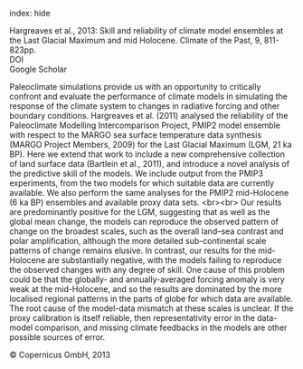 index: hide

<div class="Citation">

  <div class="Citation-body">
    <div class="Citation-text">Hargreaves et al., 2013: Skill and reliability of climate model ensembles at the Last Glacial Maximum and mid Holocene. <span class="Article-journal">Climate of the Past, </span><span class="Article-volume">9, </span>811-823pp.</div>
    <div class="Citation-links">
      <div class="CitationLink" data-href="https://doi.org/10.5194/cp-9-811-2013">
        <div class="CitationLink-icon CitationLink-Doi"></div>
        <div class="CitationLink-text">DOI</div>
      </div>
      <div class="CitationLink" data-href="https://scholar.google.com/scholar?q=10.5194/cp-9-811-2013">
        <div class="CitationLink-icon CitationLink-Scholar"></div>
        <div class="CitationLink-text">Google Scholar</div>
      </div>
    </div>
  </div>
</div>

Paleoclimate simulations provide us with an opportunity to critically confront and evaluate the performance of climate models in simulating the response of the climate system to changes in radiative forcing and other boundary conditions. Hargreaves et al. (2011) analysed the reliability of the Paleoclimate Modelling Intercomparison Project, PMIP2 model ensemble with respect to the MARGO sea surface temperature data synthesis (MARGO Project Members, 2009) for the Last Glacial Maximum (LGM, 21 ka BP). Here we extend that work to include a new comprehensive collection of land surface data (Bartlein et al., 2011), and introduce a novel analysis of the predictive skill of the models. We include output from the PMIP3 experiments, from the two models for which suitable data are currently available. We also perform the same analyses for the PMIP2 mid-Holocene (6 ka BP) ensembles and available proxy data sets. &lt;br&gt;&lt;br&gt; Our results are predominantly positive for the LGM, suggesting that as well as the global mean change, the models can reproduce the observed pattern of change on the broadest scales, such as the overall land–sea contrast and polar amplification, although the more detailed sub-continental scale patterns of change remains elusive. In contrast, our results for the mid-Holocene are substantially negative, with the models failing to reproduce the observed changes with any degree of skill. One cause of this problem could be that the globally- and annually-averaged forcing anomaly is very weak at the mid-Holocene, and so the results are dominated by the more localised regional patterns in the parts of globe for which data are available. The root cause of the model-data mismatch at these scales is unclear. If the proxy calibration is itself reliable, then representativity error in the data-model comparison, and missing climate feedbacks in the models are other possible sources of error.

<div class="Citation-copy">
&copy; Copernicus GmbH, 2013
</div>